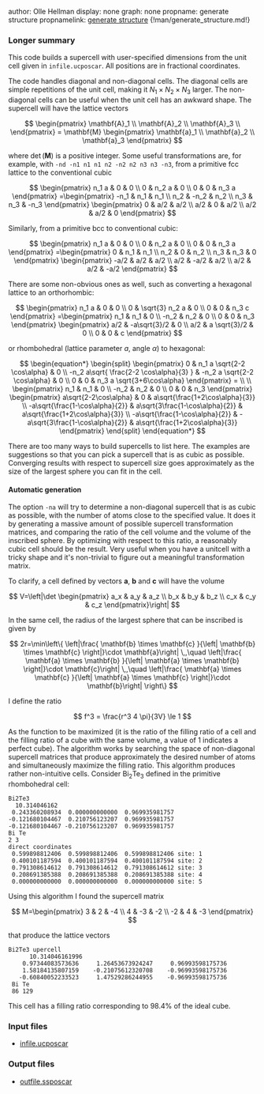 author: Olle Hellman
display: none
graph: none
propname: generate structure
propnamelink: <a href="../program/generate_structure.html">generate structure</a>
{!man/generate_structure.md!}

### Longer summary

This code builds a supercell with user-specified dimensions from the unit cell given in `infile.ucposcar`. All positions are in fractional coordinates.

The code handles diagonal and non-diagonal cells. The diagonal cells are simple repetitions of the unit cell, making it $N_1 \times N_2 \times N_3$ larger. The non-diagonal cells can be useful when the unit cell has an awkward shape. The supercell will have the lattice vectors

$$
\begin{pmatrix}
\mathbf{A}_1 \\
\mathbf{A}_2 \\
\mathbf{A}_3 \\
\end{pmatrix}
= \mathbf{M}
\begin{pmatrix}
\mathbf{a}_1 \\
\mathbf{a}_2 \\
\mathbf{a}_3
\end{pmatrix}
$$

where $\det( \mathbf{M} )$ is a positive integer. Some useful transformations are, for example, with `-nd -n1 n1 n1 n2 -n2 n2 n3 n3 -n3`, from a primitive fcc lattice to the conventional cubic

$$
\begin{pmatrix}
n_1 a & 0 & 0 \\
0 & n_2 a & 0 \\
0 & 0 & n_3 a
\end{pmatrix}
=\begin{pmatrix}
-n_1 & n_1 & n_1 \\
n_2 & -n_2 & n_2 \\
n_3 & n_3 & -n_3
\end{pmatrix}
\begin{pmatrix}
0 & a/2 & a/2 \\
a/2 & 0 & a/2 \\
a/2 & a/2 & 0
\end{pmatrix}
$$

Similarly, from a primitive bcc to conventional cubic:

$$
\begin{pmatrix}
n_1 a & 0 & 0 \\
0 & n_2 a & 0 \\
0 & 0 & n_3 a
\end{pmatrix}
=\begin{pmatrix}
0 & n_1 & n_1 \\
n_2 & 0 & n_2 \\
n_3 & n_3 & 0
\end{pmatrix}
\begin{pmatrix}
-a/2 & a/2 & a/2 \\
a/2 & -a/2 & a/2 \\
a/2 & a/2 & -a/2
\end{pmatrix}
$$

There are some non-obvious ones as well, such as converting a hexagonal lattice to an orthorhombic:

$$
\begin{pmatrix}
n_1 a & 0 & 0 \\
0 & \sqrt{3} n_2 a  & 0 \\
0 & 0 & n_3 c
\end{pmatrix}
=\begin{pmatrix}
n_1 & n_1 & 0 \\
-n_2 & n_2 & 0 \\
0 & 0 & n_3
\end{pmatrix}
\begin{pmatrix}
a/2 & -a\sqrt{3}/2 & 0 \\
a/2 & a \sqrt{3}/2 & 0 \\
0 & 0 & c
\end{pmatrix}
$$

or rhombohedral (lattice parameter $a$, angle $\alpha$) to hexagonal:

$$
\begin{equation*}
\begin{split}
\begin{pmatrix}
0 & n_1 a \sqrt{2-2 \cos\alpha} & 0  \\
-n_2 a\sqrt{ \frac{2-2 \cos\alpha}{3} } & -n_2 a \sqrt{2-2 \cos\alpha}  & 0 \\
0 & 0 & n_3 a \sqrt{3+6\cos\alpha}
\end{pmatrix}
= \\ \\ \begin{pmatrix}
n_1 & n_1 & 0 \\
-n_2 & n_2 & 0 \\
0 & 0 & n_3
\end{pmatrix}
\begin{pmatrix}
a\sqrt{2-2\cos\alpha} & 0 & a\sqrt{\frac{1+2\cos\alpha}{3}} \\
-a\sqrt{\frac{1-\cos\alpha}{2}} & a\sqrt{3\frac{1-\cos\alpha}{2}} & a\sqrt{\frac{1+2\cos\alpha}{3}} \\
-a\sqrt{\frac{1-\cos\alpha}{2}} & -a\sqrt{3\frac{1-\cos\alpha}{2}} & a\sqrt{\frac{1+2\cos\alpha}{3}}
\end{pmatrix}
\end{split}
\end{equation*}
$$

There are too many ways to build supercells to list here. The examples are suggestions so that you can pick a supercell that is as cubic as possible. Converging results with respect to supercell size goes approximately as the size of the largest sphere you can fit in the cell.

#### Automatic generation

The option `-na` will try to determine a non-diagonal supercell that is as cubic as possible, with the number of atoms close to the specified value. It does it by generating a massive amount of possible supercell transformation matrices, and comparing the ratio of the cell volume and the volume of the inscribed sphere. By optimizing with respect to this ratio, a reasonably cubic cell should be the result. Very useful when you have a unitcell with a tricky shape and it's non-trivial to figure out a meaningful transformation matrix.

To clarify, a cell defined by vectors $\mathbf{a}$, $\mathbf{b}$ and $\mathbf{c}$ will have the volume

$$
V=\left|\det
\begin{pmatrix}
  a_x & a_y & a_z \\
  b_x & b_y & b_z \\
  c_x & c_y & c_z
\end{pmatrix}\right|
$$

In the same cell, the radius of the largest sphere that can be inscribed is given by

$$
2r=\min\left\{
\left|\frac{ \mathbf{b} \times \mathbf{c} }{\left| \mathbf{b} \times \mathbf{c} \right|}\cdot \mathbf{a}\right| \,,\quad
\left|\frac{ \mathbf{a} \times \mathbf{b} }{\left| \mathbf{a} \times \mathbf{b} \right|}\cdot \mathbf{c}\right| \,,\quad
\left|\frac{ \mathbf{a} \times \mathbf{c} }{\left| \mathbf{a} \times \mathbf{c} \right|}\cdot \mathbf{b}\right|
\right\}  
$$

I define the ratio

$$
f^3 = \frac{r^3 4 \pi}{3V} \le 1
$$

As the function to be maximized (it is the ratio of the filling ratio of a cell and the filling ratio of a cube with the same volume, a value of 1 indicates a perfect cube). The algorithm works by searching the space of non-diagonal supercell matrices that produce approximately the desired number of atoms and simultaneously maximize the filling ratio. This algorithm produces rather non-intuitive cells. Consider Bi<sub>2</sub>Te<sub>3</sub> defined in the primitive rhombohedral cell:

```
Bi2Te3
  10.314046162
 0.243360208934  0.000000000000  0.969935981757
-0.121680104467  0.210756123207  0.969935981757
-0.121680104467 -0.210756123207  0.969935981757
Bi Te
2 3
direct coordinates
 0.599898812406  0.599898812406  0.599898812406 site: 1
 0.400101187594  0.400101187594  0.400101187594 site: 2
 0.791308614612  0.791308614612  0.791308614612 site: 3
 0.208691385388  0.208691385388  0.208691385388 site: 4
 0.000000000000  0.000000000000  0.000000000000 site: 5
```

Using this algorithm I found the supercell matrix

$$
M=\begin{pmatrix}
3 & 2 & -4 \\
4 & -3 & -2 \\
-2 & 4 & -3
\end{pmatrix}
$$

that produce the lattice vectors

```
Bi2Te3 upercell
      10.314046161996
    0.97344083573636     1.26453673924247     0.96993598175736
    1.58184135807159    -0.21075612320708    -0.96993598175736
   -0.60840052233523     1.47529286244955    -0.96993598175736
 Bi Te
 86 129
```
This cell has a filling ratio corresponding to 98.4% of the ideal cube.

### Input files

* [infile.ucposcar](../page/files.html#infile.ucposcar)

### Output files

* [outfile.ssposcar](../page/files.html#infile.ssposcar)
